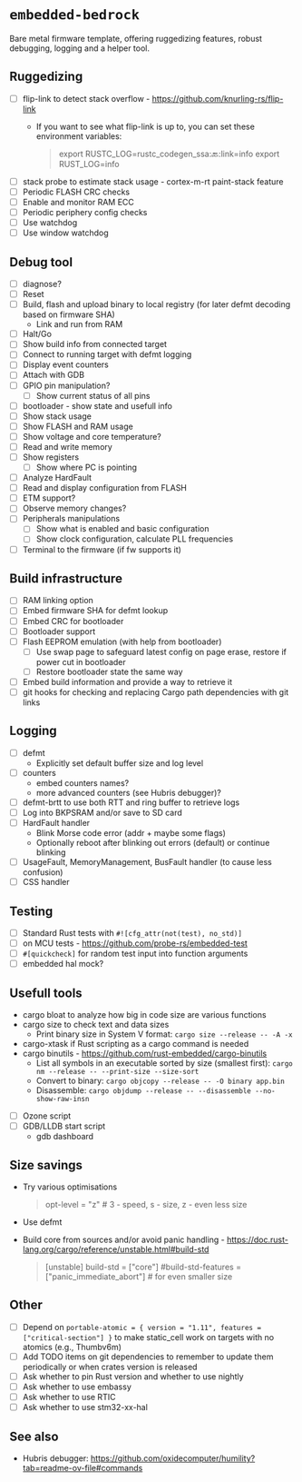 # `embedded-bedrock`

Bare metal firmware template, offering ruggedizing features, robust debugging, logging and a helper tool.

## Ruggedizing

* [ ] flip-link to detect stack overflow - https://github.com/knurling-rs/flip-link
    - If you want to see what flip-link is up to, you can set these environment variables:
        
        > export RUSTC_LOG=rustc_codegen_ssa::back::link=info
        export RUST_LOG=info
        > 
* [ ] stack probe to estimate stack usage - cortex-m-rt paint-stack feature
* [ ] Periodic FLASH CRC checks
* [ ] Enable and monitor RAM ECC
* [ ] Periodic periphery config checks
* [ ] Use watchdog
* [ ] Use window watchdog

## Debug tool
* [ ] diagnose?
* [ ] Reset
* [ ] Build, flash and upload binary to local registry (for later defmt decoding based on firmware SHA)
    * Link and run from RAM
* [ ] Halt/Go
* [ ] Show build info from connected target
* [ ] Connect to running target with defmt logging
* [ ] Display event counters
* [ ] Attach with GDB
* [ ] GPIO pin manipulation?
    * [ ] Show current status of all pins
* [ ] bootloader - show state and usefull info
* [ ] Show stack usage
* [ ] Show FLASH and RAM usage
* [ ] Show voltage and core temperature?
* [ ] Read and write memory
* [ ] Show registers
    * [ ] Show where PC is pointing
* [ ] Analyze HardFault
* [ ] Read and display configuration from FLASH
* [ ] ETM support?
* [ ] Observe memory changes?
* [ ] Peripherals manipulations
    * [ ] Show what is enabled and basic configuration
    * [ ] Show clock configuration, calculate PLL frequencies
* [ ] Terminal to the firmware (if fw supports it)

## Build infrastructure

* [ ] RAM linking option
* [ ] Embed firmware SHA for defmt lookup
* [ ] Embed CRC for bootloader
* [ ] Bootloader support
* [ ] Flash EEPROM emulation (with help from bootloader)
    * [ ] Use swap page to safeguard latest config on page erase, restore if power cut in bootloader
    * [ ] Restore bootloader state the same way
* [ ] Embed build information and provide a way to retrieve it
* [ ] git hooks for checking and replacing Cargo path dependencies with git links

## Logging

* [ ] defmt
    * Explicitly set default buffer size and log level
* [ ] counters
    - embed counters names?
    - more advanced counters (see Hubris debugger)?
* [ ] defmt-brtt to use both RTT and ring buffer to retrieve logs
* [ ] Log into BKPSRAM and/or save to SD card
* [ ] HardFault handler
    - Blink Morse code error (addr + maybe some flags)
    - Optionally reboot after blinking out errors (default) or continue blinking
* [ ] UsageFault, MemoryManagement, BusFault handler (to cause less confusion)
* [ ] CSS handler

## Testing

* [ ] Standard Rust tests with `#![cfg_attr(not(test), no_std)]`
* [ ] on MCU tests - https://github.com/probe-rs/embedded-test
* [ ] `#[quickcheck]` for random test input into function arguments
* [ ] embedded hal mock?

## Usefull tools

- cargo bloat to analyze how big in code size are various functions
- cargo size to check text and data sizes
    - Print binary size in System V format: `cargo size --release -- -A -x`
- cargo-xtask if Rust scripting as a cargo command is needed
- cargo binutils - https://github.com/rust-embedded/cargo-binutils
    - List all symbols in an executable sorted by size (smallest first):
    `cargo nm --release -- --print-size --size-sort`
    - Convert to binary: `cargo objcopy --release -- -O binary app.bin`
    - Disassemble: `cargo objdump --release -- --disassemble --no-show-raw-insn`
* [ ] Ozone script
* [ ] GDB/LLDB start script
    - gdb dashboard

## Size savings

- Try various optimisations
    
    > opt-level = "z" # 3 - speed, s - size, z - even less size
    > 
- Use defmt
- Build core from sources and/or avoid panic handling - https://doc.rust-lang.org/cargo/reference/unstable.html#build-std
    
    > [unstable]
    build-std = ["core"]
    #build-std-features = ["panic_immediate_abort"] # for even smaller size
    > 

## Other
* [ ] Depend on `portable-atomic = { version = "1.11", features = ["critical-section"] }` to make static_cell work on targets with no atomics (e.g., Thumbv6m)
* [ ] Add TODO items on git dependencies to remember to update them periodically or when crates version is released
* [ ] Ask whether to pin Rust version and whether to use nightly
* [ ] Ask whether to use embassy
* [ ] Ask whether to use RTIC
* [ ] Ask whether to use stm32-xx-hal

## See also

- Hubris debugger: https://github.com/oxidecomputer/humility?tab=readme-ov-file#commands

